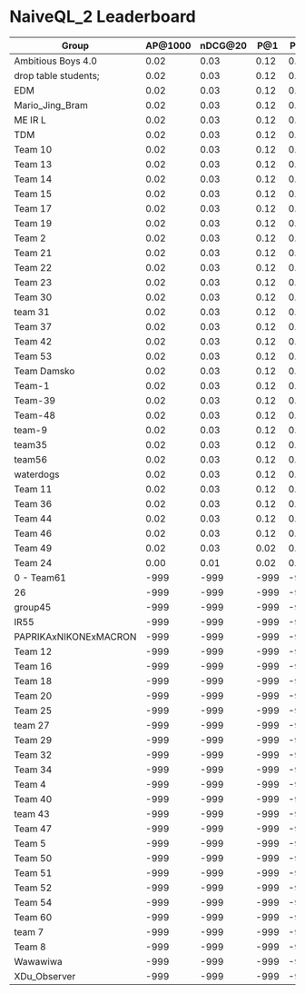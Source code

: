 # NaiveQL_2 Leaderboard

| Group | AP@1000 | nDCG@20 | P@1 | P@5 |
|-----|-----|-----|-----|-----|
| Ambitious Boys 4.0 | 0.02 | 0.03 | 0.12 | 0.05 |
| drop table students; | 0.02 | 0.03 | 0.12 | 0.05 |
| EDM | 0.02 | 0.03 | 0.12 | 0.05 |
| Mario_Jing_Bram | 0.02 | 0.03 | 0.12 | 0.05 |
| ME IR L | 0.02 | 0.03 | 0.12 | 0.05 |
| TDM | 0.02 | 0.03 | 0.12 | 0.05 |
| Team 10 | 0.02 | 0.03 | 0.12 | 0.05 |
| Team 13 | 0.02 | 0.03 | 0.12 | 0.05 |
| Team 14 | 0.02 | 0.03 | 0.12 | 0.05 |
| Team 15 | 0.02 | 0.03 | 0.12 | 0.05 |
| Team 17 | 0.02 | 0.03 | 0.12 | 0.05 |
| Team 19 | 0.02 | 0.03 | 0.12 | 0.05 |
| Team 2 | 0.02 | 0.03 | 0.12 | 0.05 |
| Team 21 | 0.02 | 0.03 | 0.12 | 0.05 |
| Team 22 | 0.02 | 0.03 | 0.12 | 0.05 |
| Team 23 | 0.02 | 0.03 | 0.12 | 0.05 |
| Team 30 | 0.02 | 0.03 | 0.12 | 0.05 |
| team 31 | 0.02 | 0.03 | 0.12 | 0.05 |
| Team 37 | 0.02 | 0.03 | 0.12 | 0.05 |
| Team 42 | 0.02 | 0.03 | 0.12 | 0.05 |
| Team 53 | 0.02 | 0.03 | 0.12 | 0.05 |
| Team Damsko | 0.02 | 0.03 | 0.12 | 0.05 |
| Team-1 | 0.02 | 0.03 | 0.12 | 0.05 |
| Team-39 | 0.02 | 0.03 | 0.12 | 0.05 |
| Team-48 | 0.02 | 0.03 | 0.12 | 0.05 |
| team-9 | 0.02 | 0.03 | 0.12 | 0.05 |
| team35 | 0.02 | 0.03 | 0.12 | 0.05 |
| team56 | 0.02 | 0.03 | 0.12 | 0.05 |
| waterdogs | 0.02 | 0.03 | 0.12 | 0.05 |
| Team 11 | 0.02 | 0.03 | 0.12 | 0.04 |
| Team 36 | 0.02 | 0.03 | 0.12 | 0.04 |
| Team 44 | 0.02 | 0.03 | 0.12 | 0.04 |
| Team 46 | 0.02 | 0.03 | 0.12 | 0.04 |
| Team 49 | 0.02 | 0.03 | 0.02 | 0.03 |
| Team 24 | 0.00 | 0.01 | 0.02 | 0.02 |
| 0 - Team61 | -999 | -999 | -999 | -999 |
| 26 | -999 | -999 | -999 | -999 |
| group45 | -999 | -999 | -999 | -999 |
| IR55 | -999 | -999 | -999 | -999 |
| PAPRIKAxNIKONExMACRON | -999 | -999 | -999 | -999 |
| Team 12 | -999 | -999 | -999 | -999 |
| Team 16 | -999 | -999 | -999 | -999 |
| Team 18 | -999 | -999 | -999 | -999 |
| Team 20 | -999 | -999 | -999 | -999 |
| Team 25 | -999 | -999 | -999 | -999 |
| team 27 | -999 | -999 | -999 | -999 |
| Team 29 | -999 | -999 | -999 | -999 |
| Team 32 | -999 | -999 | -999 | -999 |
| Team 34 | -999 | -999 | -999 | -999 |
| Team 4 | -999 | -999 | -999 | -999 |
| Team 40 | -999 | -999 | -999 | -999 |
| team 43 | -999 | -999 | -999 | -999 |
| Team 47 | -999 | -999 | -999 | -999 |
| Team 5 | -999 | -999 | -999 | -999 |
| Team 50 | -999 | -999 | -999 | -999 |
| Team 51 | -999 | -999 | -999 | -999 |
| Team 52 | -999 | -999 | -999 | -999 |
| Team 54 | -999 | -999 | -999 | -999 |
| Team 60 | -999 | -999 | -999 | -999 |
| team 7 | -999 | -999 | -999 | -999 |
| Team 8 | -999 | -999 | -999 | -999 |
| Wawawiwa | -999 | -999 | -999 | -999 |
| XDu_Observer | -999 | -999 | -999 | -999 |


